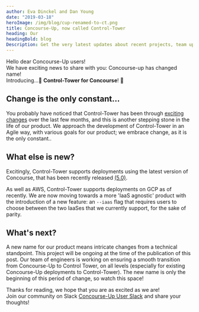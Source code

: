 ```yaml
---
author: Eva Dinckel and Dan Young
date: "2019-03-18"
heroImage: /img/blog/cup-renamed-to-ct.png
title: Concourse-Up, now called Control-Tower
heading: Our
headingBold: blog
Description: Get the very latest updates about recent projects, team updates, thoughts and industry news from our team of EngineerBetter experts.
---
```


Hello dear Concourse-Up users!</br>
We have exciting news to share with you: Concourse-up has changed name!</br>
Introducing...🥁 **Control-Tower for Concourse**! 🎉


## Change is the only constant...

You probably have noticed that Control-Tower has been through [exciting changes](http://www.engineerbetter.com/blog/concourse-up-gcp/) over the last few months, and this is another stepping stone in the life of our product.
We approach the development of Control-Tower in an Agile way, with various goals for our product; we embrace change, as it is the only constant..


## What else is new?

Excitingly, Control-Tower supports deployments using the latest version of Concourse, that has been recently released [(5.0)](https://concourse-ci.org/download.html).

As well as AWS, Control-Tower supports deployments on GCP as of recently. We are now moving towards a more 'IaaS agnostic' product with the introduction of a new feature: an ```--iaas``` flag that requires users to choose between the two IaaSes that we currently support, for the sake of parity.


## What's next?

A new name for our product means intricate changes from a technical standpoint.
This project will be ongoing at the time of the publication of this post. Our team of engineers is working on ensuring a smooth transition from Concourse-Up to Control Tower, on all levels (especially for existing Concourse-Up deployments to Control-Tower).
The new name is only the beginning of this period of change, so watch this space!



Thanks for reading, we hope that you are as excited as we are!</br>
Join our community on Slack [Concourse-Up User Slack](https://join.slack.com/t/concourse-up/shared_invite/enQtNDMzNjY1MjczNDU3LTA1NzIxYTZkYjFkMjA2ODBmY2E2OTM3OGE3YTc2OGViNTMxYTY4MjYwNGNjOTAxNDNiOGE5NzhmMTQ2NWVhNzQ) and share your thoughts!
